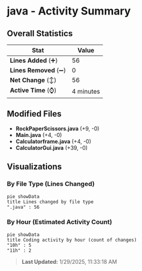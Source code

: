 # java - Activity Summary 

## Overall Statistics

| Stat                   | Value                                                             |
| ---------------------- | ----------------------------------------------------------------- |
| **Lines Added** (➕)   | 56                                          |
| **Lines Removed** (➖) | 0                                        |
| **Net Change** (↕)    | 56                |
| **Active Time** (⌚)   | 4 minutes |


## Modified Files
- **RockPaperScissors.java** (+9, -0)
- **Main.java** (+4, -0)
- **Calculatorframe.java** (+4, -0)
- **CalculatorGui.java** (+39, -0)

## Visualizations

### By File Type (Lines Changed)

```mermaid
pie showData
title Lines changed by file type
".java" : 56
```

### By Hour (Estimated Activity Count)

```mermaid
pie showData
title Coding activity by hour (count of changes)
"10h" : 5
"11h" : 2
```


> **Last Updated:** 1/29/2025, 11:33:18 AM